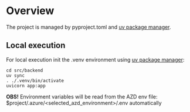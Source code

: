 # Overview

The project is managed by pyproject.toml and [uv package manager](https://docs.astral.sh/uv/getting-started/installation/).


## Local execution
For local execution init the .venv environment using [uv package manager](https://docs.astral.sh/uv/getting-started/installation/):

```shell
cd src/backend
uv sync
. ./.venv/bin/activate
uvicorn app:app
```

**OBS!** Environment variables will be read from the AZD env file: $project/.azure/<selected_azd_environment>/.env automatically
